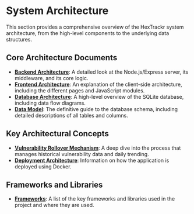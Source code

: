 # System Architecture

This section provides a comprehensive overview of the HexTrackr system architecture, from the high-level components to the underlying data structures.

## Core Architecture Documents

- **[Backend Architecture](./backend.md)**: A detailed look at the Node.js/Express server, its middleware, and its core logic.
- **[Frontend Architecture](./frontend.md)**: An explanation of the client-side architecture, including the different pages and JavaScript modules.
- **[Database Architecture](./database.md)**: A high-level overview of the SQLite database, including data flow diagrams.
- **[Data Model](./data-model.md)**: The definitive guide to the database schema, including detailed descriptions of all tables and columns.

## Key Architectural Concepts

- **[Vulnerability Rollover Mechanism](./rollover-mechanism.md)**: A deep dive into the process that manages historical vulnerability data and daily trending.
- **[Deployment Architecture](./deployment.md)**: Information on how the application is deployed using Docker.

## Frameworks and Libraries

- **[Frameworks](./frameworks.md)**: A list of the key frameworks and libraries used in the project and where they are used.
